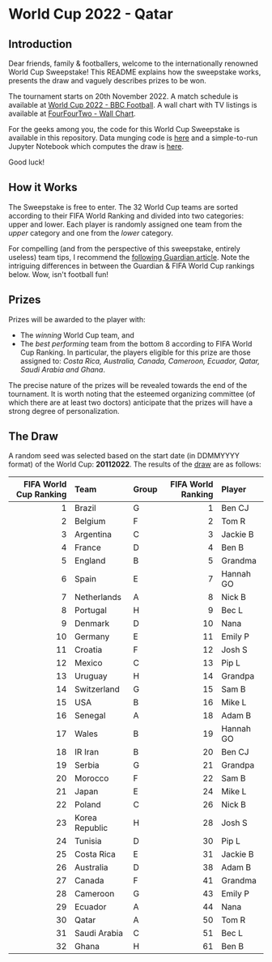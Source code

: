 # World Cup 2022 - Qatar

## Introduction

Dear friends, family & footballers, welcome to the internationally renowned World Cup Sweepstake! This README explains how the sweepstake works, presents the draw and vaguely describes prizes to be won.

The tournament starts on 20th November 2022. A match schedule is available at [World Cup 2022 - BBC Football](https://www.bbc.com/sport/football/world-cup/schedule). A wall chart with TV listings is available at [FourFourTwo - Wall Chart](http://cdn.mos.cms.futurecdn.net/emvLGLK2Ra9Ci2d8aVknq/wallchart.pdf).

For the geeks among you, the code for this World Cup Sweepstake is available in this repository. Data munging code is [here](https://github.com/benjiebob/WorldCup22_Sweepstake/blob/main/extract_rankings.py) and a simple-to-run Jupyter Notebook which computes the draw is [here](https://github.com/benjiebob/WorldCup22_Sweepstake/blob/main/run_worldcup_draw.ipynb).

Good luck!

## How it Works

The Sweepstake is free to enter. The 32 World Cup teams are sorted according to their FIFA World Ranking and divided into two categories: upper and lower. Each player is randomly assigned one team from the *upper* category and one from the *lower* category.

For compelling (and from the perspective of this sweepstake, entirely useless) team tips, I recommend the [following Guardian article](https://www.theguardian.com/football/2022/jun/15/world-cup-2022-power-rankings-final-32-qatar). Note the intriguing differences in between the Guardian & FIFA World Cup rankings below. Wow, isn't football fun!

## Prizes

Prizes will be awarded to the player with:
- The *winning* World Cup team, and
- The *best performing* team from the bottom 8 according to FIFA World Cup Ranking. In particular, the players eligible for this prize are those assigned to: *Costa Rica, Australia, Canada, Cameroon, Ecuador, Qatar, Saudi Arabia and Ghana*.

The precise nature of the prizes will be revealed towards the end of the tournament. It is worth noting that the esteemed organizing committee (of which there are at least two doctors) anticipate that the prizes will have a strong degree of personalization.

## The Draw

A random seed was selected based on the start date (in DDMMYYYY format) of the World Cup: **20112022**. The results of the [draw](https://github.com/benjiebob/WorldCup22_Sweepstake/blob/main/run_worldcup_draw.ipynb) are as follows:

|   FIFA World Cup Ranking | Team           | Group   |   FIFA World Ranking | Player    |
|-------------------------:|:---------------|:--------|---------------------:|:----------|
|                        1 | Brazil         | G       |                    1 | Ben CJ    |
|                        2 | Belgium        | F       |                    2 | Tom R     |
|                        3 | Argentina      | C       |                    3 | Jackie B  |
|                        4 | France         | D       |                    4 | Ben B     |
|                        5 | England        | B       |                    5 | Grandma   |
|                        6 | Spain          | E       |                    7 | Hannah GO |
|                        7 | Netherlands    | A       |                    8 | Nick B    |
|                        8 | Portugal       | H       |                    9 | Bec L     |
|                        9 | Denmark        | D       |                   10 | Nana      |
|                       10 | Germany        | E       |                   11 | Emily P   |
|                       11 | Croatia        | F       |                   12 | Josh S    |
|                       12 | Mexico         | C       |                   13 | Pip L     |
|                       13 | Uruguay        | H       |                   14 | Grandpa   |
|                       14 | Switzerland    | G       |                   15 | Sam B     |
|                       15 | USA            | B       |                   16 | Mike L    |
|                       16 | Senegal        | A       |                   18 | Adam B    |
|                       17 | Wales          | B       |                   19 | Hannah GO |
|                       18 | IR Iran        | B       |                   20 | Ben CJ    |
|                       19 | Serbia         | G       |                   21 | Grandpa   |
|                       20 | Morocco        | F       |                   22 | Sam B     |
|                       21 | Japan          | E       |                   24 | Mike L    |
|                       22 | Poland         | C       |                   26 | Nick B    |
|                       23 | Korea Republic | H       |                   28 | Josh S    |
|                       24 | Tunisia        | D       |                   30 | Pip L     |
|                       25 | Costa Rica     | E       |                   31 | Jackie B  |
|                       26 | Australia      | D       |                   38 | Adam B    |
|                       27 | Canada         | F       |                   41 | Grandma   |
|                       28 | Cameroon       | G       |                   43 | Emily P   |
|                       29 | Ecuador        | A       |                   44 | Nana      |
|                       30 | Qatar          | A       |                   50 | Tom R     |
|                       31 | Saudi Arabia   | C       |                   51 | Bec L     |
|                       32 | Ghana          | H       |                   61 | Ben B     |
